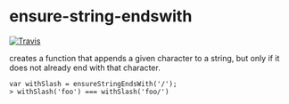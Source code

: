 # ensure-string-endswith

[![Travis](https://img.shields.io/travis/c089/ensure-string-endswith)]()

creates a function that appends a given character to a string, but only if it
does not already end with that character.

```
var withSlash = ensureStringEndsWith('/');
> withSlash('foo') === withSlash('foo/')
```
